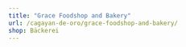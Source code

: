 ```yaml
---
title: "Grace Foodshop and Bakery"
url: /cagayan-de-oro/grace-foodshop-and-bakery/
shop: Bäckerei
---
```


